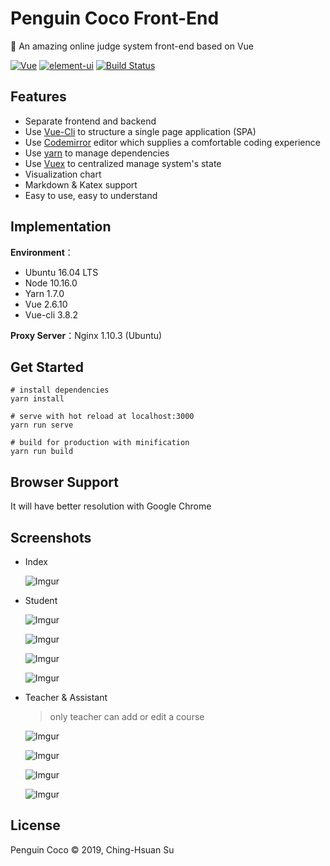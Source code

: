 # Penguin Coco Front-End

🐧 An amazing online judge system front-end based on Vue

[![Vue](https://img.shields.io/badge/vue-2.6.10-blue.svg)](https://github.com/vuejs/vue) [![element-ui](https://img.shields.io/badge/element-2.11.1-blue.svg)](https://github.com/ElemeFE/element) [![Build Status](https://travis-ci.org/music1353/CSIM-OnlineJudgeFE.svg?branch=master)](https://travis-ci.org/music1353/CSIM-OnlineJudgeFE) 



## Features

* Separate frontend and backend
* Use <a href="https://github.com/vuejs/vue-cli">Vue-Cli</a> to structure a single page application (SPA)
* Use <a href="https://github.com/codemirror/CodeMirror">Codemirror</a> editor which supplies a comfortable coding experience
* Use <a href="https://github.com/yarnpkg/yarn">yarn</a> to manage dependencies
* Use [Vuex](https://github.com/vuejs/vuex) to centralized manage system's state
* Visualization chart
* Markdown & Katex support
* Easy to use, easy to understand



## Implementation

**Environment**：

* Ubuntu 16.04 LTS
* Node 10.16.0
* Yarn 1.7.0
* Vue 2.6.10
* Vue-cli 3.8.2

**Proxy Server**：Nginx 1.10.3 (Ubuntu) 



## Get Started

~~~shell
# install dependencies
yarn install

# serve with hot reload at localhost:3000
yarn run serve

# build for production with minification
yarn run build
~~~



## Browser Support

It will have better resolution with Google Chrome



## Screenshots

* Index

  ![Imgur](https://i.imgur.com/dpQP8TH.png)

* Student

  ![Imgur](https://i.imgur.com/j8NyUEY.png)

  

  ![Imgur](https://i.imgur.com/t7leUM6.png)

  

  ![Imgur](https://i.imgur.com/gDTDnRz.png)

  

  ![Imgur](https://i.imgur.com/hDSPFmI.png)

  

* Teacher & Assistant 

  > only teacher can add or edit a course

  ![Imgur](https://i.imgur.com/Lglm0I9.png)

  
  
  ![Imgur](https://i.imgur.com/OTiqX3g.png)
  
  
  
  ![Imgur](https://i.imgur.com/UtD3u5g.png)
  
  
  
  ![Imgur](https://i.imgur.com/t44kZMR.png)
  
  
  



## License

Penguin Coco © 2019, Ching-Hsuan Su
